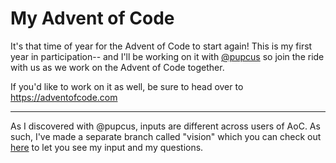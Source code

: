 # My Advent of Code

It's that time of year for the Advent of Code to start again! This is my first year in participation-- and I'll be working on it with [@pupcus](https://github.com/pupcus) so join the ride with us as we work on the Advent of Code together.

If you'd like to work on it as well, be sure to head over to https://adventofcode.com

---

As I discovered with @pupcus, inputs are different across users of AoC. As such, I've made a separate branch called "vision" which you can check out [here](https://github.com/jbmagination/adventofcode/tree/vision) to let you see my input and my questions.
